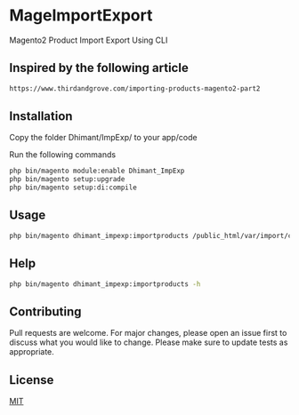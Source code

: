 # MageImportExport
Magento2 Product Import Export Using CLI

## Inspired by the following article 
```bash
https://www.thirdandgrove.com/importing-products-magento2-part2
```
## Installation

Copy the folder Dhimant/ImpExp/ to your app/code

Run the following commands

```bash
php bin/magento module:enable Dhimant_ImpExp
php bin/magento setup:upgrade
php bin/magento setup:di:compile
```

## Usage

```bash
php bin/magento dhimant_impexp:importproducts /public_html/var/import/catalog_product.csv
```

## Help

```bash
php bin/magento dhimant_impexp:importproducts -h
```

## Contributing
Pull requests are welcome. For major changes, please open an issue first to discuss what you would like to change.
Please make sure to update tests as appropriate.

## License
[MIT](https://choosealicense.com/licenses/mit/)